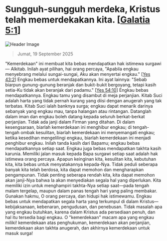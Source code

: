 
# Sungguh-sungguh merdeka, Kristus telah memerdekakan kita. [[Galatia 5:1](http://alkitab.sabda.org/?Galatia%205:1)]

![Header Image](https://alkitab.app/slice/sunrise.jpg)

> Jumat, 19 September 2025

"Kemerdekaan" ini membuat kita bebas mendapatkan hak istimewa surgawi — Alkitab. Inilah ayat pilihan, hai orang percaya, "Apabila engkau menyebrang melalui sungai-sungai, Aku akan menyertai engkau." [[Yes 43:2](http://alkitab.sabda.org/?Yes%2043:2)] Engkau bebas untuk mendapatkannya. Ini ayat lainnya: "Sebab biarpun gunung-gunung beranjak dan bukit-bukit bergoyang, tetapi kasih setia-Ku tidak akan beranjak dari padamu." [[Yes 54:10](http://alkitab.sabda.org/?Yes%2054:10)] Engkau bebas mendapatkannya. Engkau tamu yang disambut di meja perjanjian. Kitab Suci adalah harta yang tidak pernah kurang yang diisi dengan anugerah yang tak terbatas. Kitab Suci ialah banknya surga; engkau dapat menarik darinya sebanyak yang engkau mau, tanpa halangan atau rintangan. Datanglah dalam iman dan engkau boleh datang kepada seluruh berkat-berkat perjanjian. Tidak ada janji dalam Firman yang ditahan. Di dalam kesengsaraan, biarlah kemerdekaan ini menghibur engkau; di tengah-tengah ombak kesulitan, biarlah kemerdekaan ini menyemangati engkau; ketika kesedihan mengelilingi engkau, biarlah kemerdekaan ini menjadi penghibur engkau. Inilah tanda kasih dari Bapamu; engkau bebas mendapatkannya setiap saat. Engkau juga bebas mendapatkan takhta kasih karunia. Memiliki jalan masuk kepada Bapa surgawi setiap saat adalah hak istimewa orang percaya. Apapun keinginan kita, kesulitan kita, kebutuhan kita, kita bebas untuk menyatakannya kepada-Nya. Tidak peduli seberapa banyak kita telah berdosa, kita dapat memohon dan mengharapkan pengampunan. Tidak penting seberapa rendah kita, kita dapat memohon akan janji-Nya bahwa Ia akan menyediakan segala hal yang diperlukan. Kita memiliki izin untuk menghampiri takhta-Nya setiap saat—pada tengah malam tergelap, maupun dalam panas tengah hari yang paling membakar. Gunakan hakmu, O orang percaya, dan hidupi hak istimewamu. Engkau bebas untuk mendapatkan segala harta yang terkumpul di dalam Kristus—kebijaksanaan, kebenaran, pengudusan, dan penebusan. Tidak masalah apa yang engkau butuhkan, karena dalam Kristus ada persediaan penuh, dan hal itu tersedia bagi engkau. O "kemerdekaan" macam apa yang engkau miliki! kemerdekaan atas penghukuman, kemerdekaan akan perjanjian, kemerdekaan akan takhta anugerah, dan akhirnya kemerdekaan untuk masuk surga!
    